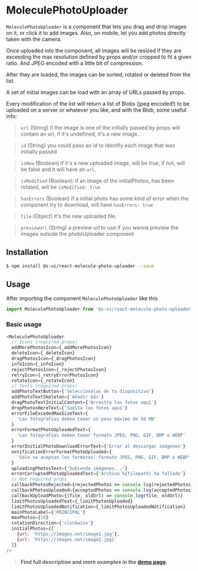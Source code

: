 # MoleculePhotoUploader

`MoleculePhotoUploader` is a component that lets you drag and drop images on it, or click it to add images. Also, on mobile, let you add photos directly taken with the camera.

Once uploaded into the component, all images will be resized if they are exceeding the max resolution defined by props and/or cropped to fit a given ratio. And JPEG encoded with a little bit of compression.

After they are loaded, the images can be sorted, rotated or deleted from the list.

A set of initial images can be load with an array of URLs passed by props.

Every modification of the list will return a list of Blobs (jpeg encoded!) to be uploaded on a server or whatever you like, and with the Blob, some useful info:

> `url` (String) if the image is one of the initially passed by props will contain an url, if it's undefined, it's a new image.

> `id` (String) you could pass an id to identify each image that was initially passed

> `isNew` (Boolean) if it's a new uploaded image, will be true, if not, will be false and it will have an `url`.

> `isModified` (Boolean): if an image of the initialPhotos, has been rotated, will be `isModified: true`

> `hasErrors` (Boolean) if a initial photo has some kind of error when the component try to download, will have `hasErrors: true`

> `file` (Object) it's the new uploaded file.

> `previewUrl` (String) a preview url to use if you wanna preview the images outside the photoUploader component

## Installation

```sh
$ npm install @s-ui/react-molecule-photo-uploader --save
```

## Usage

After importing the component `MoleculePhotoUploader` like this

```js
import MoleculePhotoUploader from '@s-ui/react-molecule-photo-uploader'
```

### Basic usage

```js
<MoleculePhotoUploader
  // Icons (required props)
  addMorePhotosIcon={_addMorePhotosIcon}
  deleteIcon={_deleteIcon}
  dragPhotosIcon={_dragPhotosIcon}
  infoIcon={_infoIcon}
  rejectPhotosIcon={_rejectPhotosIcon}
  retryIcon={_retryErrorPhotosIcon}
  rotateIcon={_rotateIcon}
  // Texts (required props)
  addPhotoTextButton={'Seleccionalas de tu dispositivo'}
  addPhotoTextSkeleton={'Añadir más'}
  dragPhotoTextInitialContent={'Arrastra las fotos aquí'}
  dropPhotosHereText={'Suelta las fotos aquí'}
  errorFileExcededMaxSizeText={
    'Las fotografías deben tener un peso máximo de 50 MB'
  }
  errorFormatPhotoUploadedText={
    'Las fotografías deben tener formato JPEG, PNG, GIF, BMP o WEBP'
  }
  errorInitialPhotoDownloadErrorText={'Error al descargar imágenes'}
  notificationErrorFormatPhotoUploaded={
    'Sólo se aceptan los formatos: formato JPEG, PNG, GIF, BMP o WEBP'
  }
  uploadingPhotosText={'Subiendo imágenes...'}
  errorCorruptedPhotoUploadedText={'Archivo %{filepath} ha fallado'}
  // Not required props
  callbackPhotosRejected={rejectedPhotos => console.log(rejectedPhotos)}
  callbackPhotosUploaded={acceptedPhotos => console.log(acceptedPhotos)}
  callbackUploadPhoto={(file, oldUrl) => console.log(file, oldUrl)}
  limitPhotosUploadedText={_limitPhotosUploaded}
  limitPhotosUploadedNotification={_limitPhotosUploadedNotification}
  mainPhotoLabel={'PRINCIPAL'}
  maxPhotos={10}
  rotationDirection={'clockwise'}
  initialPhotos={[
    {url: 'https://images.net/image1.jpg'},
    {url: 'https://images.net/image2.jpg}'
  ]}
/>
```

> **Find full description and more examples in the [demo page](#).**
